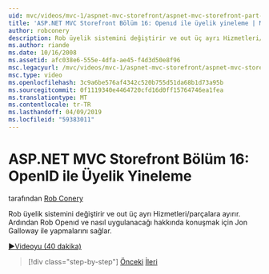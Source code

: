 ```yaml
---
uid: mvc/videos/mvc-1/aspnet-mvc-storefront/aspnet-mvc-storefront-part-16-membership-redo-with-openid
title: 'ASP.NET MVC Storefront Bölüm 16: Openıd ile üyelik yineleme | Microsoft Docs'
author: robconery
description: Rob üyelik sistemini değiştirir ve out üç ayrı Hizmetleri/parçalara ayırır. Rob sonra yer alan ile Openıd hakkında konuşmak için Jon Galloway ve it...
ms.author: riande
ms.date: 10/16/2008
ms.assetid: afc038e6-555e-4dfa-ae45-f4d3d50e8f96
msc.legacyurl: /mvc/videos/mvc-1/aspnet-mvc-storefront/aspnet-mvc-storefront-part-16-membership-redo-with-openid
msc.type: video
ms.openlocfilehash: 3c9a6be576af4342c520b755d51da68b1d73a95b
ms.sourcegitcommit: 0f1119340e4464720cfd16d0ff15764746ea1fea
ms.translationtype: MT
ms.contentlocale: tr-TR
ms.lasthandoff: 04/09/2019
ms.locfileid: "59383011"
---
```

# <a name="aspnet-mvc-storefront-part-16-membership-redo-with-openid"></a>ASP.NET MVC Storefront Bölüm 16: OpenID ile Üyelik Yineleme

tarafından [Rob Conery](https://github.com/robconery)

Rob üyelik sistemini değiştirir ve out üç ayrı Hizmetleri/parçalara ayırır. Ardından Rob Openıd ve nasıl uygulanacağı hakkında konuşmak için Jon Galloway ile yapmalarını sağlar.

[&#9654;Videoyu (40 dakika)](https://channel9.msdn.com/Blogs/ASP-NET-Site-Videos/aspnet-mvc-storefront-part-16-membership-redo-with-openid)

> [!div class="step-by-step"]
> [Önceki](aspnet-mvc-storefront-part-15-public-code-review.md)
> [İleri](aspnet-mvc-storefront-part-17-checkout-with-jeff-atwood.md)
